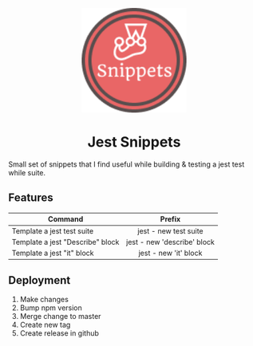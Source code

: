 <p align="center">
  <a href="https://jestjs.io/">
    <img alt="Jest Snippets Logo" src="./icon.png" width="210" />
  </a>
</p>
<h1 align="center">
Jest Snippets
</h1>

Small set of snippets that I find useful while building & testing a jest test while suite.

## Features

| Command                          |           Prefix            |
| -------------------------------- | :-------------------------: |
| Template a jest test suite       |    jest - new test suite    |
| Template a jest "Describe" block | jest - new 'describe' block |
| Template a jest "it" block       |    jest - new 'it' block    |

## Deployment

1. Make changes
2. Bump npm version
3. Merge change to master
4. Create new tag
5. Create release in github
